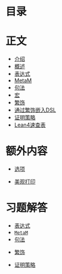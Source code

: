 # 目录

# 正文

- [介绍](./main/01_intro.md)
- [概述](./main/02_overview.md)
- [表达式](./main/03_expressions.md)
- [MetaM](./main/04_metam.md)
- [句法](./main/05_syntax.md)
- [宏](./main/06_macros.md)
- [繁饰](./main/07_elaboration.md)
- [通过繁饰嵌入DSL](./main/08_dsls.md)
- [证明策略](./main/09_tactics.md)
- [Lean4速查表](./main/10_cheat-sheet.md)

# 额外内容

- [选项](./extra/01_options.md)
<!-- - [Attributes]() -->
- [美观打印](./extra/03_pretty-printing.md)

# 习题解答

<!-- - [Introduction]() -->
<!-- - [Overview]() -->
- [表达式](./solutions/03_expressions.md)
- [`MetaM`](./solutions/04_metam.md)
- [句法](./solutions/05_syntax.md)
<!-- - [Macros]() -->
- [繁饰](./solutions/07_elaboration.md)
<!-- - [DSLs]() -->
- [证明策略](./solutions/09_tactics.md)
